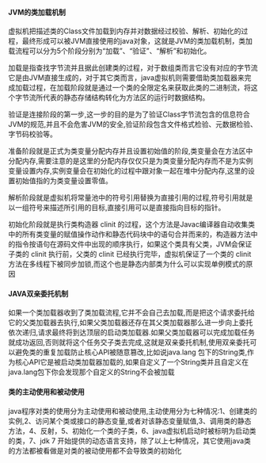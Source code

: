 #### JVM的类加载机制
虚拟机把描述类的Class文件加载到内存并对数据经过校验、解析、初始化的过程，最终形成可以被JVM直接使用的java对象，这就是JVM的类加载机制，类加载流程可以分为5个阶段分别为“加载”、“验证”、“解析”和初始化。

加载是指查找字节流并且据此创建类的过程，对于数组类而言它没有对应的字节流它是由JVM直接生成的，对于其它类而言，java虚拟机则需要借助类加载器来完成加载过程，在加载阶段就是通过一个类的全限定名来获取此类的二进制流，将这个字节流所代表的静态存储结构转化为方法区的运行时数据结构。

验证是连接阶段的第一步,这一步的目的是为了验证Class字节流包含的信息符合JVM的规范,并且不会危害JVM的安全,验证阶段包含文件格式检验、元数据检验、字节码校验等。

准备阶段就是正式为类变量分配内存并且设置初始值的阶段,类变量会在方法区中分配内存,需要注意的是这里的分配内存仅仅只是为类变量分配内存而不是为实例变量设置内存,实例变量会在初始化的过程中跟对象一起在堆中分配内存,这里的设置初始值指的为类变量设置零值。

解析阶段就是虚拟机将常量池中的符号引用替换为直接引用的过程,符号引用就是以一组符号来描述所引用的目标,直接引用可以是直接指向目标的指针。

初始化阶段就是执行类构造器 clinit 的过程，这个方法是Javac编译器自动收集类中的所有类变量的赋值操作动作和静态代码块中的语句合并而来的，构造器方法中的指令按语句在源码文件中出现的顺序执行，如果这个类具有父类，JVM会保证子类的 clinit 执行前，父类的 clinit 已经执行完毕，虚拟机保证了一个类的 clinit 方法在多线程下被同步加锁,而这个也是静态内部类为什么可以实现单例模式的原因

#### JAVA双亲委托机制 

如果一个类加载器收到了类加载流程,它并不会自己去加载,而是把这个请求委托给它的父类加载器去执行,如果父类加载器还存在其父类加载器那么进一步向上委托依次递归,请求最终将到达顶层的启动类加载器.如果父类加载器可以完成加载任务就成功返回,否则就将这个任务交子类去完成,这就是双亲委托机制,使用双亲委托可以避免类的重复加载防止核心API被随意篡改,比如说java.lang 包下的String类,作为核心API它是被启动类加载器加载的,如果自定义了一个String类并且自定义在java.lang包下你会发现那个自定义的String不会被加载

#### 类的主动使用和被动使用
java程序对类的使用分为主动使用和被动使用,主动使用分为七种情况:1、创建类的实例,2、访问某个类或接口的静态变量,或者对该静态变量赋值,3、调用类的静态方法，4、反射，5、初始化一个类的子类，6、java虚拟机启动时被标明为启动类的类，7、jdk 7 开始提供的动态语言支持，除了以上七种情况，其它使用java类的方法都被看做是对类的被动使用都不会导致类的初始化
